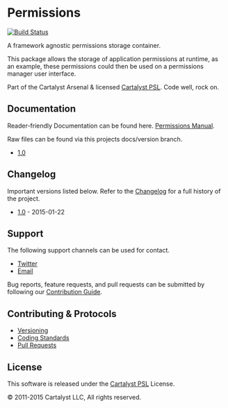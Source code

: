 # Permissions

[![Build Status](http://ci.cartalyst.com/build-status/svg/29)](http://ci.cartalyst.com/build-status/view/39)

A framework agnostic permissions storage container.

This package allows the storage of application permissions at runtime, as an example, these permissions could then be used on a permissions manager user interface.

Part of the Cartalyst Arsenal & licensed [Cartalyst PSL](LICENSE). Code well, rock on.

## Documentation

Reader-friendly Documentation can be found here. [Permissions Manual](https://cartalyst.com/manual/permissions).

Raw files can be found via this projects docs/version branch.

- [1.0](https://github.com/cartalyst/permissions/tree/docs/1.0)

## Changelog

Important versions listed below. Refer to the [Changelog](CHANGELOG.md) for a full history of the project.

- [1.0](CHANGELOG.md) - 2015-01-22

## Support

The following support channels can be used for contact.

- [Twitter](https://cartalyst.com/@twitter)
- [Email](mailto:help@cartalyst.com)

Bug reports, feature requests, and pull requests can be submitted by following our [Contribution Guide](CONTRIBUTING.md).

## Contributing & Protocols

- [Versioning](CONTRIBUTING.md#versioning)
- [Coding Standards](CONTRIBUTING.md#coding-standards)
- [Pull Requests](CONTRIBUTING.md#pull-requests)

## License

This software is released under the [Cartalyst PSL](LICENSE) License.

© 2011-2015 Cartalyst LLC, All rights reserved.
